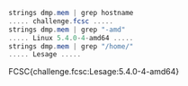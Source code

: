 
```powershell
strings dmp.mem | grep hostname
..... challenge.fcsc .....
strings dmp.mem | grep "-amd"
..... Linux 5.4.0-4-amd64 .....
strings dmp.mem | grep "/home/"
..... Lesage .....
```
FCSC{challenge.fcsc:Lesage:5.4.0-4-amd64}
